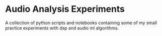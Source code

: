 # Audio Analysis Experiments

A collection of python scripts and notebooks containing some of my small practice experiments with dsp and audio ml algorithms.